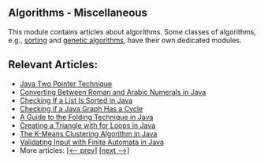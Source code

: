 ## Algorithms - Miscellaneous

This module contains articles about algorithms. Some classes of algorithms, e.g., [sorting](/algorithms-sorting) and
[genetic algorithms](/algorithms-genetic), have their own dedicated modules. 

## Relevant Articles:

- [Java Two Pointer Technique](https://www.baeldung.com/java-two-pointer-technique)
- [Converting Between Roman and Arabic Numerals in Java](https://www.baeldung.com/java-convert-roman-arabic)
- [Checking If a List Is Sorted in Java](https://www.baeldung.com/java-check-if-list-sorted)
- [Checking if a Java Graph Has a Cycle](https://www.baeldung.com/java-graph-has-a-cycle)
- [A Guide to the Folding Technique in Java](https://www.baeldung.com/folding-hashing-technique)
- [Creating a Triangle with for Loops in Java](https://www.baeldung.com/java-print-triangle)
- [The K-Means Clustering Algorithm in Java](https://www.baeldung.com/java-k-means-clustering-algorithm)
- [Validating Input with Finite Automata in Java](https://www.baeldung.com/java-finite-automata)
- More articles: [[<-- prev]](/algorithms-miscellaneous-2) [[next -->]](/algorithms-miscellaneous-4)
